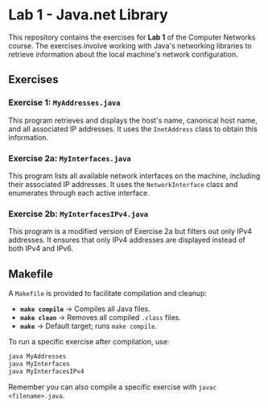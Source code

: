 # Lab 1 - Java.net Library

This repository contains the exercises for **Lab 1** of the Computer Networks course. The exercises involve working with Java's networking libraries to retrieve information about the local machine's network configuration.

## Exercises

### **Exercise 1: `MyAddresses.java`**
This program retrieves and displays the host's name, canonical host name, and all associated IP addresses. It uses the `InetAddress` class to obtain this information.

### **Exercise 2a: `MyInterfaces.java`**
This program lists all available network interfaces on the machine, including their associated IP addresses. It uses the `NetworkInterface` class and enumerates through each active interface.

### **Exercise 2b: `MyInterfacesIPv4.java`**
This program is a modified version of Exercise 2a but filters out only IPv4 addresses. It ensures that only IPv4 addresses are displayed instead of both IPv4 and IPv6.

## Makefile

A `Makefile` is provided to facilitate compilation and cleanup:

- **`make compile`** → Compiles all Java files.
- **`make clean`** → Removes all compiled `.class` files.
- **`make`** → Default target; runs `make compile`.

To run a specific exercise after compilation, use:
```sh
java MyAddresses
java MyInterfaces
java MyInterfacesIPv4
```

Remember you can also compile a specific exercise with `javac <filename>.java`.
